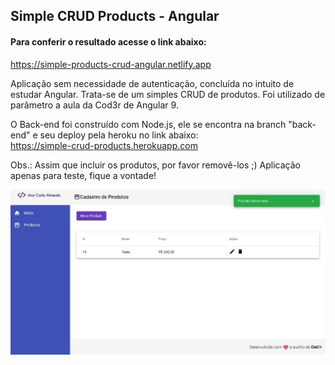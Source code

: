 ## Simple CRUD Products - Angular

#### Para conferir o resultado acesse o link abaixo:
https://simple-products-crud-angular.netlify.app


Aplicação sem necessidade de autenticação, concluída no intuito de estudar Angular. 
Trata-se de um simples CRUD de produtos. 
Foi utilizado de parâmetro a aula da Cod3r de Angular 9.

O Back-end foi construído com Node.js, ele se encontra na branch "back-end" e seu deploy pela heroku no link abaixo:  
https://simple-crud-products.herokuapp.com


Obs.: Assim que incluir os produtos, por favor removê-los ;) 
Aplicação apenas para teste, fique a vontade!

![image](./img_app.png)

